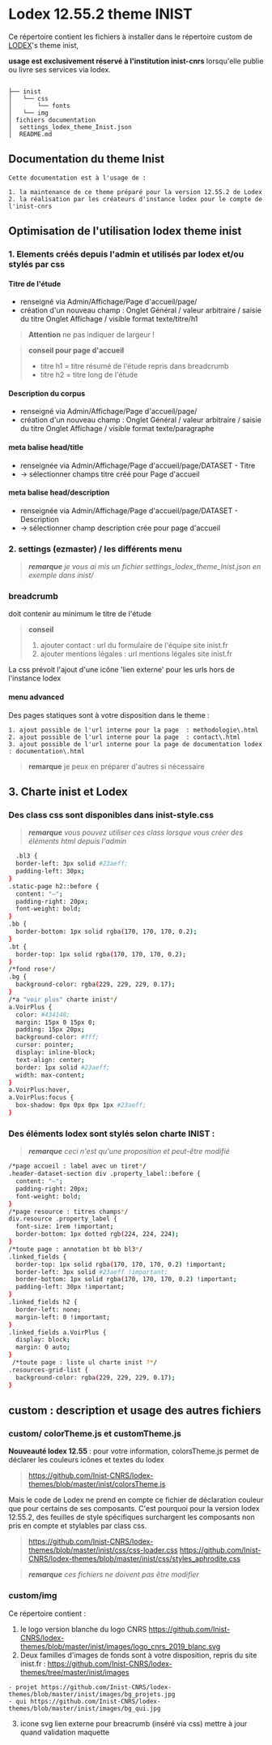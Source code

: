 # Lodex 12.55.2 theme INIST

  Ce répertoire contient les fichiers à installer dans le répertoire custom de [LODEX](https://github.com/Inist-CNRS/lodex)'s theme inist,
  
  **usage est exclusivement réservé à l'institution inist-cnrs** lorsqu'elle publie ou livre ses services via lodex.

```

├── inist
│   └── css
│       └── fonts
│   └── img
│ fichiers documentation
│  settings_lodex_theme_Inist.json
│  README.md

```

## Documentation du theme Inist

    Cette documentation est à l'usage de :

    1. la maintenance de ce theme préparé pour la version 12.55.2 de Lodex
    2. la réalisation par les créateurs d'instance lodex pour le compte de l'inist-cnrs

## Optimisation de l'utilisation lodex theme inist

### 1. Elements créés depuis l'admin et utilisés par lodex et/ou stylés par css 

#### Titre de l'étude

- renseigné via Admin/Affichage/Page d'accueil/page/
- création d'un nouveau champ :
  Onglet Général / valeur arbitraire / saisie du titre
  Onglet Affichage / visible format texte/titre/h1

> **Attention** ne pas indiquer de largeur !

> **conseil pour page d'accueil**
>
> - titre h1 = titre résumé de l'étude repris dans breadcrumb
> - titre h2 = titre long de l'étude

#### Description du corpus

- renseigné via Admin/Affichage/Page d'accueil/page/
- création d'un nouveau champ :
  Onglet Général / valeur arbitraire / saisie du titre
  Onglet Affichage / visible format texte/paragraphe

#### meta balise head/title

  - renseignée via Admin/Affichage/Page d'accueil/page/DATASET - Titre
  - -> sélectionner champs titre créé pour Page d'accueil

#### meta balise head/description

  - renseignée via Admin/Affichage/Page d'accueil/page/DATASET - Description
  - -> sélectionner champ description crée pour page d'accueil

### 2. settings (ezmaster) / les différents menu

> ***remarque*** *je vous ai mis un fichier settings_lodex_theme_Inist.json en exemple dans inist/*

### breadcrumb

  doit contenir au minimum le titre de l'étude

  > **conseil**
  >
  > 1. ajouter contact : url du formulaire de l'équipe site inist.fr
  > 2. ajouter mentions légales : url mentions légales site inist.fr

  La css prévoit l'ajout d'une icône 'lien externe' pour les urls hors de l'instance lodex

#### menu advanced
  
  Des pages statiques sont à votre disposition dans le theme :

    1. ajout possible de l'url interne pour la page  : methodologie\.html
    2. ajout possible de l'url interne pour la page  : contact\.html
    3. ajout possible de l'url interne pour la page de documentation lodex : documentation\.html 

  > **remarque** je peux en préparer d'autres si nécessaire

## 3. Charte inist et Lodex

###  Des class css sont disponibles dans inist-style.css

  > ***remarque*** *vous pouvez utiliser ces class lorsque vous créer des éléments html depuis l'admin*

```bash
  .bl3 {
  border-left: 3px solid #23aeff;
  padding-left: 30px;
}
.static-page h2::before {
  content: "—";
  padding-right: 20px;
  font-weight: bold;
}
.bb {
  border-bottom: 1px solid rgba(170, 170, 170, 0.2);
}
.bt {
  border-top: 1px solid rgba(170, 170, 170, 0.2);
}
/*fond rose*/
.bg {
  background-color: rgba(229, 229, 229, 0.17);
}
/*a "voir plus" charte inist*/
a.VoirPlus {
  color: #434148;
  margin: 15px 0 15px 0;
  padding: 15px 20px;
  background-color: #fff;
  cursor: pointer;
  display: inline-block;
  text-align: center;
  border: 1px solid #23aeff;
  width: max-content;
}
a.VoirPlus:hover,
a.VoirPlus:focus {
  box-shadow: 0px 0px 0px 1px #23aeff;
}
```

###  Des éléments lodex sont stylés selon charte INIST :

  > ***remarque*** *ceci n'est qu'une proposition et peut-être modifié*

```bash
/*page accueil : label avec un tiret*/
.header-dataset-section div .property_label::before {
  content: "—";
  padding-right: 20px;
  font-weight: bold;
}
/*page resource : titres champs*/
div.resource .property_label {
  font-size: 1rem !important;
  border-bottom: 1px dotted rgb(224, 224, 224);
}
/*toute page : annotation bt bb bl3*/
.linked_fields {
  border-top: 1px solid rgba(170, 170, 170, 0.2) !important;
  border-left: 3px solid #23aeff !important;
  border-bottom: 1px solid rgba(170, 170, 170, 0.2) !important;
  padding-left: 30px !important;
}
.linked_fields h2 {
  border-left: none;
  margin-left: 0 !important;
}
.linked_fields a.VoirPlus {
  display: block;
  margin: 0 auto;
}
 /*toute page : liste ul charte inist ?*/
.resources-grid-list {
  background-color: rgba(229, 229, 229, 0.17);
}
```

## custom : description et usage des autres fichiers

### custom/ colorTheme.js et customTheme.js

  **Nouveauté lodex 12.55** : pour votre information, colorsTheme.js permet de déclarer les couleurs icônes et textes du lodex
  
  > https://github.com/Inist-CNRS/lodex-themes/blob/master/inist/colorsTheme.js

  Mais le code de Lodex ne prend en compte ce fichier de déclaration couleur que pour certains de ses composants.
  C'est pourquoi pour la version lodex 12.55.2, des feuilles de style spécifiques surchargent les composants non pris en compte et stylables par class css.

  > https://github.com/Inist-CNRS/lodex-themes/blob/master/inist/css/css-loader.css
  > https://github.com/Inist-CNRS/lodex-themes/blob/master/inist/css/styles_aphrodite.css

  > ***remarque*** *ces fichiers ne doivent pas être modifier*

### custom/img

  Ce répertoire contient :

  1. le logo version blanche du logo CNRS https://github.com/Inist-CNRS/lodex-themes/blob/master/inist/images/logo_cnrs_2019_blanc.svg
  2. Deux familles d'images de fonds sont à votre disposition, repris du site inist\.fr : https://github.com/Inist-CNRS/lodex-themes/tree/master/inist/images

    - projet https://github.com/Inist-CNRS/lodex-themes/blob/master/inist/images/bg_projets.jpg
    - qui https://github.com/Inist-CNRS/lodex-themes/blob/master/inist/images/bg_qui.jpg

  3. icone svg lien externe pour breacrumb (inséré via css) mettre à jour quand validation maquette

